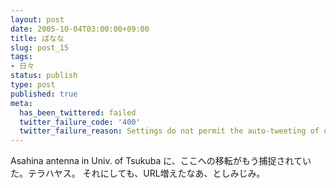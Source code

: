 ```yaml
---
layout: post
date: 2005-10-04T03:00:00+09:00
title: ばなな
slug: post_15
tags:
- 日々
status: publish
type: post
published: true
meta:
  has_been_twittered: failed
  twitter_failure_code: '400'
  twitter_failure_reason: Settings do not permit the auto-tweeting of old posts
---
```

Asahina antenna in Univ. of Tsukuba に、ここへの移転がもう捕捉されていた。テラハヤス。
それにしても、URL増えたなあ、としみじみ。
